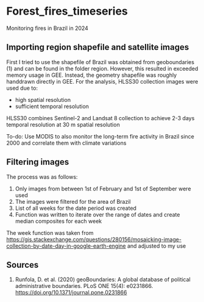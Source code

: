 # Forest_fires_timeseries
Monitoring fires in Brazil in 2024

## Importing region shapefile and satellite images
First I tried to use the shapefile of Brazil was obtained from geoboundaries (1) and can be found in the folder region. However, this resulted in exceeded memory usage in GEE.
Instead, the geometry shapefile was roughly handdrawn directly in GEE.
For the analysis, HLSS30 collection images were used due to:
- high spatial resolution
- sufficient temporal resolution

HLSS30 combines Sentinel-2 and Landsat 8 collection to achieve 2-3 days temporal resolution at 30 m spatial resolution

To-do: Use MODIS to also monitor the long-term fire activity in Brazil since 2000 and correlate them with climate variations

## Filtering images 
The process was as follows:
1) Only images from between 1st of February and 1st of September were used
2) The images were filtered for the area of Brazil
3) List of all weeks for the date period was created
4) Function was written to iterate over the range of dates and create median composites for each week

The week function was taken from https://gis.stackexchange.com/questions/280156/mosaicking-image-collection-by-date-day-in-google-earth-engine and adjusted to my use


## Sources
1) Runfola, D. et al. (2020) geoBoundaries: A global database of political administrative boundaries. PLoS ONE 15(4): e0231866. https://doi.org/10.1371/journal.pone.0231866
